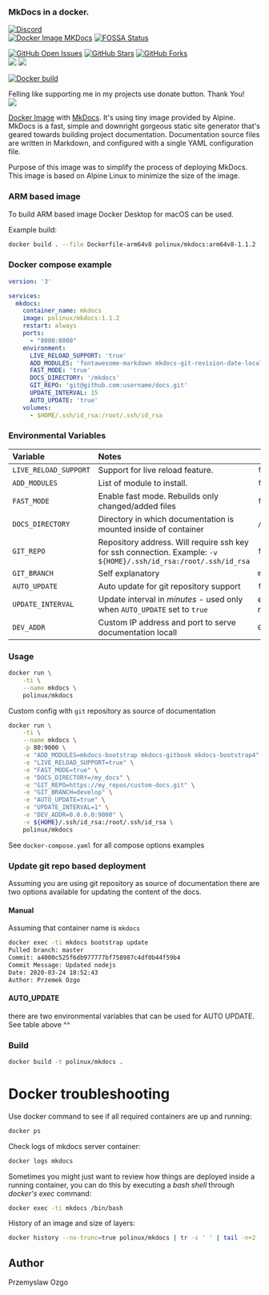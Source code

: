 ### MkDocs in a docker.

[![Discord](https://img.shields.io/discord/720919856815276063)](https://discord.com/channels/720919856815276063/720920716249137233)  
[![Docker Image MKDocs](https://github.com/pozgo/docker-mkdocs/workflows/Docker%20Image%20MKDocs/badge.svg?branch=master)](https://github.com/pozgo/docker-mkdocs/actions?query=workflow%3A%22Build+%26+Test+MKDocs%22)
[![FOSSA Status](https://app.fossa.io/api/projects/git%2Bgithub.com%2Fpozgo%2Fdocker-mkdocs.svg?type=shield)](https://app.fossa.io/projects/git%2Bgithub.com%2Fpozgo%2Fdocker-mkdocs?ref=badge_shield)

[![GitHub Open Issues](https://img.shields.io/github/issues/pozgo/docker-mkdocs.svg)](https://github.com/pozgo/docker-mkdocs/issues)
[![GitHub Stars](https://img.shields.io/github/stars/pozgo/docker-mkdocs.svg)](https://github.com/pozgo/docker-mkdocs)
[![GitHub Forks](https://img.shields.io/github/forks/pozgo/docker-mkdocs.svg)](https://github.com/pozgo/docker-mkdocs)  
[![](https://img.shields.io/github/release/pozgo/docker-mkdocs.svg)](http://microbadger.com/images/pozgo/docker-mkdocs)
[![](https://images.microbadger.com/badges/image/polinux/mkdocs.svg)](http://microbadger.com/images/polinux/mkdocs)

[![Docker build](http://dockeri.co/image/polinux/mkdocs)](https://hub.docker.com/r/polinux/mkdocs/)

Felling like supporting me in my projects use donate button. Thank You!  
[![](https://img.shields.io/badge/donate-PayPal-blue.svg)](https://www.paypal.me/POzgo)

[Docker Image](https://registry.hub.docker.com/u/polinux/mkdocs/) with [MkDocs](http://www.mkdocs.org/). It's using tiny image provided by Alpine.  
MkDocs is a fast, simple and downright gorgeous static site generator that's geared towards building project documentation. Documentation source files are written in Markdown, and configured with a single YAML configuration file.

Purpose of this image was to simplify the process of deploying MkDocs. This image is based on Alpine Linux to minimize the size of the image.

### ARM based image
To build ARM based image Docker Desktop for macOS can be used. 

Example build:

```bash
docker build . --file Dockerfile-arm64v8 polinux/mkdocs:arm64v8-1.1.2
```

### Docker compose example

```yaml
version: '3'

services:
  mkdocs:
    container_name: mkdocs
    image: polinux/mkdocs:1.1.2
    restart: always
    ports:
      - "8000:8000"
    environment:
      LIVE_RELOAD_SUPPORT: 'true'
      ADD_MODULES: 'fontawesome-markdown mkdocs-git-revision-date-localized-plugin mkdocs-material'
      FAST_MODE: 'true'
      DOCS_DIRECTORY: '/mkdocs'
      GIT_REPO: 'git@github.com:username/docs.git'
      UPDATE_INTERVAL: 15
      AUTO_UPDATE: 'true'
    volumes:
      - $HOME/.ssh/id_rsa:/root/.ssh/id_rsa
```

### Environmental Variables

|Variable|Notes|Default|
|:--|:--|---|
|`LIVE_RELOAD_SUPPORT`|Support for live reload feature. |`false`|
|`ADD_MODULES`|List of module to install.|`false`|
|`FAST_MODE`|Enable fast mode. Rebuilds only changed/added files|`false`|
|`DOCS_DIRECTORY`|Directory in which documentation is mounted inside of container|`/mkdocs`|
|`GIT_REPO`|Repository address. Will require ssh key for ssh connection. Example: `-v ${HOME}/.ssh/id_rsa:/root/.ssh/id_rsa`|`false`|
|`GIT_BRANCH`|Self explanatory|`master`|
|`AUTO_UPDATE`|Auto update for git repository support|`false`|
|`UPDATE_INTERVAL`|Update interval in *minutes* - used only when `AUTO_UPDATE` set to `true`|every `15` minutes|
|`DEV_ADDR`|Custom IP address and port to serve documentation locall|`0.0.0.0:8000`|

### Usage

```bash
docker run \
    -ti \
    --name mkdocs \
    polinux/mkdocs
```

Custom config with `git` repository as source of documentation
```bash
docker run \
    -ti \
    --name mkdocs \
    -p 80:9000 \
    -e "ADD_MODULES=mkdocs-bootstrap mkdocs-gitbook mkdocs-bootstrap4" \
    -e "LIVE_RELOAD_SUPPORT=true" \
    -e "FAST_MODE=true" \
    -e "DOCS_DIRECTORY=/my_docs" \
    -e "GIT_REPO=https://my_repos/custom-docs.git" \
    -e "GIT_BRANCH=develop" \
    -e "AUTO_UPDATE=true" \
    -e "UPDATE_INTERVAL=1" \
    -e "DEV_ADDR=0.0.0.0:9000" \
    -v ${HOME}/.ssh/id_rsa:/root/.ssh/id_rsa \
    polinux/mkdocs
```

See `docker-compose.yaml` for all compose options examples

### Update git repo based deployment
Assuming you are using git repository as source of documentation there are two options available for updating the content of the docs.

#### Manual

Assuming that container name is `mkdocs`  
```bash
docker exec -ti mkdocs bootstrap update
Pulled branch: master
Commit: a4000c525f6db977777bf758987c4df0b44f59b4
Commit Message: Updated nodejs
Date: 2020-03-24 18:52:43
Author: Przemek Ozgo
```

#### AUTO_UPDATE
there are two environmental variables that can be used for AUTO UPDATE.
See table above ^^


### Build

```bash
docker build -t polinux/mkdocs .
```

Docker troubleshooting
======================

Use docker command to see if all required containers are up and running:

```bash
docker ps
```

Check logs of mkdocs server container:

```bash
docker logs mkdocs
```

Sometimes you might just want to review how things are deployed inside a running
 container, you can do this by executing a _bash shell_ through _docker's
 exec_ command:

```bash
docker exec -ti mkdocs /bin/bash
```

History of an image and size of layers:

```bash
docker history --no-trunc=true polinux/mkdocs | tr -s ' ' | tail -n+2 | awk -F " ago " '{print $2}'
```

## Author

Przemyslaw Ozgo
